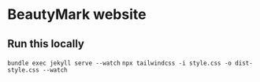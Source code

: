 # BeautyMark website

## Run this locally 
`bundle exec jekyll serve --watch`
`npx tailwindcss -i style.css -o dist-style.css --watch`
